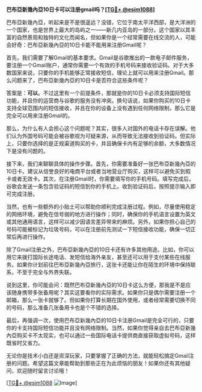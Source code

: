 **巴布亞新幾內亞10日卡可以注册gmail吗？[[TG💪+ @esim1088](https://t.me/s/esim1088)]**

巴布亞新幾內亞，听起来是不是很遥远？没错，它位于南太平洋西部，是大洋洲的一个国家，也是世界上最大的岛屿之一——新几内亚岛的一部分。这个国家以其丰富的自然景观和独特的文化而闻名，但如果你是一个经常需要在线交流的人，可能会好奇：巴布亞新幾內亞的10日卡能不能用来注册Gmail呢？

首先，我们需要了解Gmail的基本要求。Gmail是谷歌推出的一款电子邮件服务，要注册一个Gmail账户，通常你需要一个有效的手机号码来接收验证码。对于大多数国家来说，只要你的手机能够正常接收短信，理论上就可以用来注册Gmail。那么问题来了，巴布亞新幾內亞的10日卡是否符合这些条件呢？

答案是：**可以**。不过这里有一个前提条件，那就是你的10日卡必须支持国际短信功能，并且你的运营商与谷歌的服务没有冲突。换句话说，如果你购买的10日卡支持全球范围内的短信接收，并且在你的设备上没有遇到任何网络限制，那么它是完全可以用来注册Gmail的。

那么，为什么有人会担心这个问题呢？其实，很多人对国外的电话卡存在误解。他们认为外国号码可能会被谷歌视为可疑来源，从而导致无法接收到验证码。但实际上，只要你选择的是正规渠道购买的卡，并且确保卡内有足够的余额，大多数情况下是没有问题的。

接下来，我们来聊聊具体的操作步骤。首先，你需要准备好一张巴布亞新幾內亞的10日卡。建议从信誉良好的电商平台或者当地营业厅购买，这样可以避免买到假卡或者无效卡。其次，在注册Gmail时，你需要填写你的手机号码。填写完成后，谷歌会发送一条包含验证码的短信到你的手机上。收到验证码后，按照提示输入即可完成注册。

当然，也有一些额外的小贴士可以帮助你顺利完成注册过程。例如，尽量使用稳定的网络环境，避免在信号弱的地方进行操作；同时，确保你的手机语言设置为英文或其他通用语言，这样可以减少因语言差异带来的麻烦。另外，如果你担心自己的号码可能被标记为垃圾号码，可以在注册前先测试一下短信接收功能，确保一切正常后再进行操作。

除了Gmail注册之外，巴布亞新幾內亞的10日卡还有许多其他用途。比如，你可以用它来拨打国际长途电话、发短信给海外亲友，甚至还可以用于支付某些在线服务。如果你计划前往巴布亞新幾內亞旅行，这张卡还能让你在陌生的环境中保持联系，不至于完全与外界失联。

说到这里，你可能会问：既然巴布亞新幾內亞的10日卡这么方便，那我是不是应该随身携带多张备用呢？其实这要看你的实际需求。如果你只是偶尔需要注册一个邮箱，那么一张卡就够了。但如果你打算长期在国外使用，或者经常需要切换不同的号码，那么准备几张备用卡也是个不错的选择。

最后，再强调一次，使用巴布亞新幾內亞的10日卡注册Gmail是完全可行的，只要你的卡支持国际短信功能并且没有网络限制。当然，如果你觉得亲自去巴布亞新幾內亞购买卡不太现实，也可以通过一些国际电话卡提供商直接获取虚拟号码，这样既省时又省力。

无论你是技术小白还是资深玩家，只要掌握了正确的方法，就能轻松搞定Gmail注册的问题。希望这篇文章能帮助到那些正在为此烦恼的朋友！如果你还有其他疑问，欢迎随时留言讨论哦！

[[TG💪+ @esim1088](https://t.me/s/esim1088) ![Image](https://i.postimg.cc/4NQfJmqS/Snipaste-2025-05-13-00-14-12.png)]